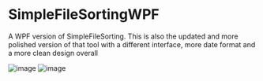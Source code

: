 # SimpleFileSortingWPF

A WPF version of SimpleFileSorting. This is also the updated and more polished version of that tool with a different interface, more date format and a more clean design overall

![image](https://github.com/ToppiOfficial/SimpleFileSortingWPF/assets/75457657/21cd5d85-8661-433e-90b3-5241912ec580)
![image](https://github.com/ToppiOfficial/SimpleFileSortingWPF/assets/75457657/0907533b-1014-4586-9b65-b2628773a0de)


